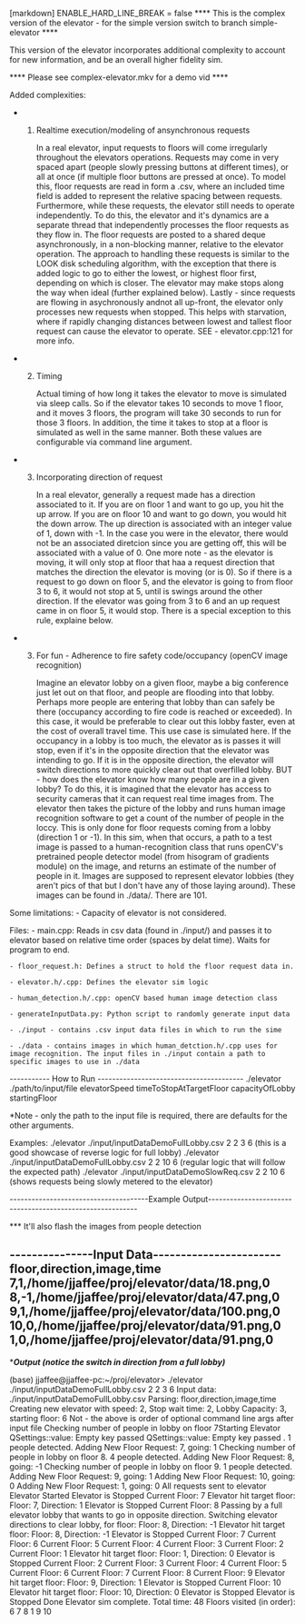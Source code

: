 [markdown]
ENABLE_HARD_LINE_BREAK = false
**** This is the complex version of the elevator - for the simple version switch to branch simple-elevator ****

This version of the elevator incorporates additional complexity to account for new information, and be an overall higher fidelity sim. 

**** Please see complex-elevator.mkv for a demo vid ****

Added complexities:

-    1. Realtime execution/modeling of ansynchronous requests

        In a real elevator, input requests to floors will come irregularly throughout the elevators operations.
    Requests may come in very spaced apart (people slowly pressing buttons at different times), or all at once (if multiple floor buttons are pressed at once).
    To model this, floor requests are read in form a .csv, where an included time field is added to represent the relative spacing between requests.
    Furthermore, while these requests, the elevator still needs to operate independently. To do this, the elevator and it's dynamics are a separate thread
    that independently processes the floor requests as they flow in. The floor requests are posted to a shared deque asynchronously, in a non-blocking manner, 
    relative to the elevator operation. The approach to handling these requests is similar to the LOOK disk scheduling algorithm, with the exception that
    there is added logic to go to either the lowest, or highest floor first, depending on which is closer. The elevator may make stops along the way when ideal (further explained below). Lastly - since requests are flowing in asychronously andnot all up-front,  the elevator only processes new requests when
    stopped. This helps with starvation, where if rapidly changing distances between lowest and tallest floor request can cause the elevator to operate. 
    SEE - elevator.cpp:121 for more info.

-   2. Timing

        Actual timing of how long it takes the elevator to move is simulated via sleep calls. So if the elevator takes 10 seconds to move 1 floor, and it
    moves 3 floors, the program will take 30 seconds to run for those 3 floors. In addition, the time it takes to stop at a floor is simulated as well in
    the same manner. Both these values are configurable via command line argument.
        

-   3. Incorporating direction of request

        In a real elevator, generally a request made has a direction associated to it. If you are on floor 1 and want to go up, you hit the up arrow.
    If you are on floor 10 and want to go down, you would hit the down arrow. The up direction is associated with an integer value of 1, down with -1.
    In the case you were in the elevator, there would not be an associated diretcion since you are getting off, this will be associated with a value of 0.
    One more note - as the elevator is moving, it will only stop at floor that haa a request direction that matches the direction the elevator is moving (or is 0). So if there is a request to go down on floor 5, and the elevator is going to from floor 3 to 6, it would not stop at 5, until is swings around 
    the other direction. If the elevator was going from 3 to 6 and an up request came in on floor 5, it would stop. There is a special exception to this rule,
    explaine below.

-   3. For fun - Adherence to fire safety code/occupancy (openCV image recognition)

        Imagine an elevator lobby on a given floor, maybe a big conference just let out on that floor, and people are flooding into that lobby. Perhaps
    more people are entering that lobby than can safely be there (occupancy according to fire code is reached or exceeded). In this case, it would be 
    preferable to clear out this lobby faster, even at the cost of overall travel time. This use case is simulated here. If the occupancy in a lobby is
    too much, the elevator as is passes it will stop, even if it's in the opposite direction that the elevator was intending to go. If it is in the opposite direction, the elevator will switch directions to more quickly clear out that overfilled lobby. BUT - how does the elevator know how many people are in a given lobby? To do this, it is imagined that the elevator has access to security cameras that it can request real time images from. The elevator then takes the picture of the lobby and runs human image recognition software to get a count of the number of people in the loccy. This is only done for floor requests coming from a lobby (direction 1 or -1). In this sim, when that occurs, a path to a test image is passed to a human-recognition class that runs openCV's pretrained people detector model (from hisogram of gradients module) on the image, and returns an estimate of the number of people in it. Images are supposed to represent elevator lobbies (they aren't pics of that but I don't have any of those laying around). These images can be found in ./data/. There are 101.

Some limitations:
    - Capacity of elevator is not considered.


Files:
    - main.cpp: Reads in csv data (found in ./input/) and passes it to elevator based on relative time order (spaces by delat time).
                    Waits for program to end.

    - floor_request.h: Defines a struct to hold the floor request data in.

    - elevator.h/.cpp: Defines the elevator sim logic

    - human_detection.h/.cpp: openCV based human image detection class

    - generateInputData.py: Python script to randomly generate input data

    - ./input - contains .csv input data files in which to run the sime

    - ./data - contains images in which human_detction.h/.cpp uses for image recognition. The input files in ./input contain a path to specific images to use in ./data


----------- How to Run ----------------------------------------
./elevator ./path/to/input/file elevatorSpeed timeToStopAtTargetFloor capacityOfLobby startingFloor

*Note - only the path to the input file is required, there are defaults for the other arguments.

Examples:
./elevator ./input/inputDataDemoFullLobby.csv 2 2 3 6 (this is a good showcase of reverse logic for full lobby)
./elevator ./input/inputDataDemoFullLobby.csv 2 2 10 6  (regular logic that will follow the expected path)
./elevator ./input/inputDataDemoSlowReq.csv 2 2 10 6 (shows requests being slowly metered to the elevator)

--------------------------------------Example Output---------------------------------------------------------- 

*** It'll also flash the images from people detection

---------------Input Data-----------------------
floor,direction,image,time
7,1,/home/jjaffee/proj/elevator/data/18.png,0
8,-1,/home/jjaffee/proj/elevator/data/47.png,0
9,1,/home/jjaffee/proj/elevator/data/100.png,0
10,0,/home/jjaffee/proj/elevator/data/91.png,0
1,0,/home/jjaffee/proj/elevator/data/91.png,0
--------------------------------------------------

****Output (notice the switch in direction from a full lobby)***

(base) jjaffee@jjaffee-pc:~/proj/elevator> ./elevator ./input/inputDataDemoFullLobby.csv 2 2 3 6
Input data: ./input/inputDataDemoFullLobby.csv
Parsing: floor,direction,image,time
Creating new elevator with speed: 2, Stop wait time: 2, Lobby Capacity: 3, starting floor: 6
Not - the above is order of optional command line args after input file
Checking number of people in lobby on floor 7Starting Elevator
QSettings::value: Empty key passed
QSettings::value: Empty key passed
. 1 people detected.
Adding New Floor Request: 7, going: 1
Checking number of people in lobby on floor 8. 4 people detected.
Adding New Floor Request: 8, going: -1
Checking number of people in lobby on floor 9. 1 people detected.
Adding New Floor Request: 9, going: 1
Adding New Floor Request: 10, going: 0
Adding New Floor Request: 1, going: 0
All requests sent to elevator
Elevator Started
Elevator is Stopped
Current Floor: 7
Elevator hit target floor: Floor: 7, Direction: 1
Elevator is Stopped
Current Floor: 8
Passing by a full elevator lobby that wants to go in opposite direction. Switching elevator directions to clear lobby, for floor: Floor: 8, Direction: -1
Elevator hit target floor: Floor: 8, Direction: -1
Elevator is Stopped
Current Floor: 7
Current Floor: 6
Current Floor: 5
Current Floor: 4
Current Floor: 3
Current Floor: 2
Current Floor: 1
Elevator hit target floor: Floor: 1, Direction: 0
Elevator is Stopped
Current Floor: 2
Current Floor: 3
Current Floor: 4
Current Floor: 5
Current Floor: 6
Current Floor: 7
Current Floor: 8
Current Floor: 9
Elevator hit target floor: Floor: 9, Direction: 1
Elevator is Stopped
Current Floor: 10
Elevator hit target floor: Floor: 10, Direction: 0
Elevator is Stopped
Elevator is Stopped
Done
Elevator sim complete. Total time: 48
Floors visited (in order): 
6
7
8
1
9
10